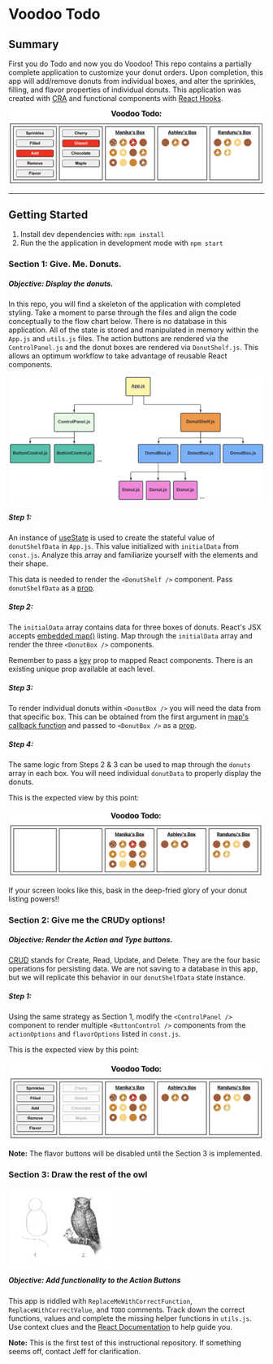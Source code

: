 # Voodoo Todo

## Summary

First you do Todo and now you do Voodoo! This repo contains a partially complete application to customize your donut orders. Upon completion, this app will add/remove donuts from individual boxes, and alter the sprinkles, filling, and flavor properties of individual donuts. This application was created with [CRA](https://create-react-app.dev/) and functional components with [React Hooks](https://reactjs.org/docs/hooks-intro.html).

<img src="./demo/voodoo_todo.png">

---

## Getting Started

1. Install dev dependencies with: `npm install`
2. Run the the application in development mode with `npm start`

### Section 1: Give. Me. Donuts.

##### Objective: Display the donuts.

In this repo, you will find a skeleton of the application with completed styling. Take a moment to parse through the files and align the code conceptually to the flow chart below. There is no database in this application. All of the state is stored and manipulated in memory within the `App.js` and `utils.js` files. The action buttons are rendered via the `ControlPanel.js` and the donut boxes are rendered via `DonutShelf.js`. This allows an optimum workflow to take advantage of reusable React components.

<img src="./demo/chart.png">

##### Step 1:

An instance of [useState](https://reactjs.org/docs/hooks-reference.html#usestate) is used to create the stateful value of `donutShelfData` in `App.js`. This value initialized with `initialData` from `const.js`. Analyze this array and familiarize yourself with the elements and their shape.

This data is needed to render the `<DonutShelf />` component. Pass `donutShelfData` as a [prop](https://reactjs.org/docs/components-and-props.html).

##### Step 2:

The `initialData` array contains data for three boxes of donuts. React's JSX accepts [embedded map()](https://reactjs.org/docs/lists-and-keys.html#embedding-map-in-jsx) listing. Map through the `initialData` array and render the three `<DonutBox />` components.

Remember to pass a [key](https://reactjs.org/docs/lists-and-keys.html#keys) prop to mapped React components. There is an existing unique prop available at each level.

##### Step 3:

To render individual donuts within `<DonutBox />` you will need the data from that specific box. This can be obtained from the first argument in [map's callback function](https://developer.mozilla.org/en-US/docs/Web/JavaScript/Reference/Global_Objects/Array/map) and passed to `<DonutBox />` as a [prop](https://reactjs.org/docs/components-and-props.html).

##### Step 4:

The same logic from Steps 2 & 3 can be used to map through the `donuts` array in each box. You will need individual `donutData` to properly display the donuts.

This is the expected view by this point:

<img src="./demo/section1.png">

If your screen looks like this, bask in the deep-fried glory of your donut listing powers!!

### Section 2: Give me the CRUDy options!

##### Objective: Render the Action and Type buttons.

[CRUD](https://en.wikipedia.org/wiki/Create,_read,_update_and_delete#:~:text=In%20computer%20programming%2C%20create%2C%20read,computer%2Dbased%20forms%20and%20reports.) stands for Create, Read, Update, and Delete. They are the four basic operations for persisting data. We are not saving to a database in this app, but we will replicate this behavior in our `donutShelfData` state instance.

##### Step 1:

Using the same strategy as Section 1, modify the `<ControlPanel />` component to render multiple `<ButtonControl />` components from the `actionOptions` and `flavorOptions` listed in `const.js`.

This is the expected view by this point:

<img src="./demo/section2.png">

**Note:** The flavor buttons will be disabled until the Section 3 is implemented.

### Section 3: Draw the rest of the owl

<img src="./demo/draw_owl.jpeg" style="height: 150px">

##### Objective: Add functionality to the Action Buttons

This app is riddled with `ReplaceMeWithCorrectFunction`, `ReplaceWithCorrectValue`, and `TODO` comments. Track down the correct functions, values and complete the missing helper functions in `utils.js`. Use context clues and the [React Documentation](https://reactjs.org/) to help guide you.

**Note:** This is the first test of this instructional repository. If something seems off, contact Jeff for clarification.
